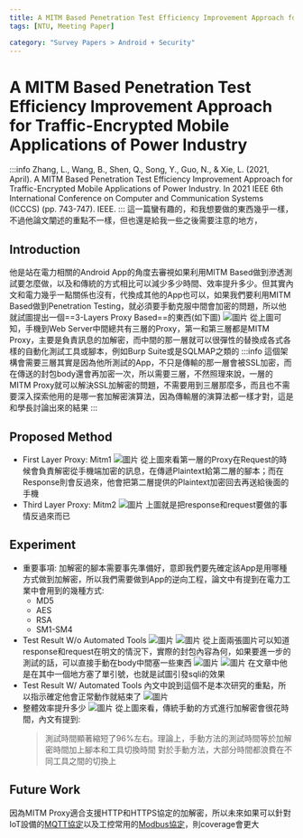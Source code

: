 ```yaml
---
title: A MITM Based Penetration Test Efficiency Improvement Approach for Traffic-Encrypted Mobile Apps of Power Industry
tags: [NTU, Meeting Paper]

category: "Survey Papers > Android + Security"
---
```


# A MITM Based Penetration Test Efficiency Improvement Approach for Traffic-Encrypted Mobile Applications of Power Industry
:::info
Zhang, L., Wang, B., Shen, Q., Song, Y., Guo, N., & Xie, L. (2021, April). A MITM Based Penetration Test Efficiency Improvement Approach for Traffic-Encrypted Mobile Applications of Power Industry. In 2021 IEEE 6th International Conference on Computer and Communication Systems (ICCCS) (pp. 743-747). IEEE.
:::
這一篇蠻有趣的，和我想要做的東西幾乎一樣，不過他論文闡述的重點不一樣，但也還是給我一些之後需要注意的地方，

## Introduction
他是站在電力相關的Android App的角度去審視如果利用MITM Based做到滲透測試要怎麼做，以及和傳統的方式相比可以減少多少時間、效率提升多少。但其實內文和電力幾乎一點關係也沒有，代換成其他的App也可以，如果我們要利用MITM Based做到Penetration Testing，就必須要手動克服中間會加密的問題，所以他就試圖提出一個==3-Layers Proxy Based==的東西(如下圖)
![圖片](https://hackmd.io/_uploads/B1TUn8oGA.png)
從上圖可知，手機到Web Server中間總共有三層的Proxy，第一和第三層都是MITM Proxy，主要是負責訊息的加解密，而中間的那一層就可以很彈性的替換成各式各樣的自動化測試工具或腳本，例如Burp Suite或是SQLMAP之類的
:::info
這個架構會需要三層其實是因為他所測試的App，不只是傳輸的那一層會被SSL加密，而在傳送的封包body還會再加密一次，所以需要三層，不然照理來說，一層的MITM Proxy就可以解決SSL加解密的問題，不需要用到三層那麼多，而且也不需要深入探索他用的是哪一套加解密演算法，因為傳輸層的演算法都一樣才對，這是和學長討論出來的結果
:::
## Proposed Method
* First Layer Proxy: Mitm1
    ![圖片](https://hackmd.io/_uploads/ryZzTLofA.png)
    從上圖來看第一層的Proxy在Request的時候會負責解密從手機端加密的訊息，在傳遞Plaintext給第二層的腳本；而在Response則會反過來，他會把第二層提供的Plaintext加密回去再送給後面的手機
* Third Layer Proxy: Mitm2
    ![圖片](https://hackmd.io/_uploads/SJqj68ozA.png)
    上圖就是把response和request要做的事情反過來而已
## Experiment
* 重要事項:
    加解密的腳本需要事先準備好，意即我們要先確定該App是用哪種方式做到加解密，所以我們需要做到App的逆向工程，論文中有提到在電力工業中會用到的幾種方式:
    * MD5
    * AES
    * RSA
    * SM1-SM4
* Test Result W/o Automated Tools
    ![圖片](https://hackmd.io/_uploads/BJsiA8of0.png)
    ![圖片](https://hackmd.io/_uploads/S1QkJDofC.png)
    從上面兩張圖片可以知道response和request在明文的情況下，實際的封包內容為何，如果要進一步的測試的話，可以直接手動在body中間塞一些東西
    ![圖片](https://hackmd.io/_uploads/Hkp41DiMA.png)
    ![圖片](https://hackmd.io/_uploads/Hk-ryvjGA.png)
    在文章中他是在其中一個地方塞了單引號，也就是試圖引發sqli的效果
* Test Result W/ Automated Tools
    內文中說到這個不是本次研究的重點，所以指示確定他會正常動作就結束了
    ![圖片](https://hackmd.io/_uploads/SJXJxDsfR.png)
* 整體效率提升多少
    ![圖片](https://hackmd.io/_uploads/rkCVzwjzR.png)
    從上圖來看，傳統手動的方式進行加解密會很花時間，內文有提到:
    > 測試時間顯著縮短了96%左右。理論上，手動方法的測試時間等於加解密時間加上腳本和工具切換時間
    > 對於手動方法，大部分時間都浪費在不同工具之間的切換上
## Future Work
因為MITM Proxy適合支援HTTP和HTTPS協定的加解密，所以未來如果可以針對IoT設備的[MQTT協定](https://resource.webduino.io/blog/mqtt-guide)以及工控常用的[Modbus協定](https://www.dusuniot.com/zh-TW/blog/what-is-the-modbus-protocol-and-how-does-it-work/)，則coverage會更大
